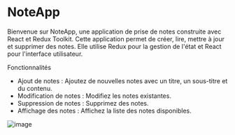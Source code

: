 # NoteApp

Bienvenue sur NoteApp, une application de prise de notes construite avec React et Redux Toolkit. Cette application permet de créer, lire, mettre à jour et supprimer des notes. Elle utilise Redux pour la gestion de l'état et React pour l'interface utilisateur.

Fonctionnalités

- Ajout de notes : Ajoutez de nouvelles notes avec un titre, un sous-titre et du contenu.
- Modification de notes : Modifiez les notes existantes.
- Suppression de notes : Supprimez des notes.
- Affichage des notes : Affichez la liste des notes disponibles.

![image](https://github.com/Maissane-abd/NoteApp/assets/145986616/b24a6e34-23fd-46b3-90f2-ef6731e2158d)
